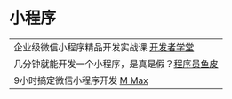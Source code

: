 # 小程序

|                                                                                                   |
| ------------------------------------------------------------------------------------------------- |
| 企业级微信小程序精品开发实战课 [开发者学堂](https://www.youtube.com/playlist?list=PLGmd9-PCMLhbbvRGkr6xcGE2AjfoN2Tti) |
| 几分钟就能开发一个小程序，是真是假？[程序员鱼皮](https://www.douyin.com/video/6913484511586127104)                       |
| 9小时搞定微信小程序开发 [M Max](https://www.youtube.com/playlist?list=PLoZQ0sz6CBHFHn3kaCpBcwaWdmxiLXSuu)    |
